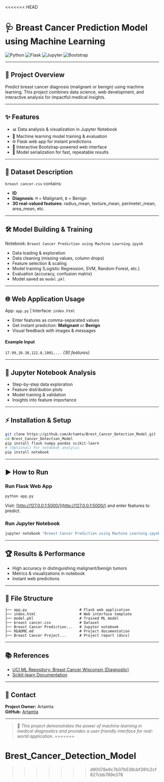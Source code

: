 <<<<<<< HEAD
# 🩺 Breast Cancer Prediction Model using Machine Learning

![Python](https://img.shields.io/badge/Python-3.8%2B-blue?logo=python)
![Flask](https://img.shields.io/badge/Flask-Web%20App-green?logo=flask)
![Jupyter](https://img.shields.io/badge/Jupyter-Notebook-orange?logo=jupyter)
![Bootstrap](https://img.shields.io/badge/Bootstrap-5-purple?logo=bootstrap)

---

## 🚀 Project Overview

Predict breast cancer diagnosis (malignant or benign) using machine learning. This project combines data science, web development, and interactive analysis for impactful medical insights.

---

## ✨ Features

- 📊 Data analysis & visualization in Jupyter Notebook
- 🤖 Machine learning model training & evaluation
- 🌐 Flask web app for instant predictions
- 🎨 Interactive Bootstrap-powered web interface
- 💾 Model serialization for fast, repeatable results

---

## 📁 Dataset Description

`breast cancer.csv` contains:

- **ID**
- **Diagnosis**: `M` = Malignant, `B` = Benign
- **30 real-valued features**: radius_mean, texture_mean, perimeter_mean, area_mean, etc.

---

## 🛠️ Model Building & Training

Notebook: `Breast Cancer Prediction using Machine Learning.ipynb`

- Data loading & exploration
- Data cleaning (missing values, column drops)
- Feature selection & scaling
- Model training (Logistic Regression, SVM, Random Forest, etc.)
- Evaluation (accuracy, confusion matrix)
- Model saved as `model.pkl`

---

## 🌐 Web Application Usage

App: `app.py` | Interface: `index.html`

- Enter features as comma-separated values
- Get instant prediction: **Malignant** or **Benign**
- Visual feedback with images & messages

#### Example Input

`17.99,10.38,122.8,1001,...` _(30 features)_

---

## 📒 Jupyter Notebook Analysis

- Step-by-step data exploration
- Feature distribution plots
- Model training & validation
- Insights into feature importance

---

## ⚡ Installation & Setup

```bash
git clone https://github.com/Artamta/Brest_Cancer_Detection_Model.git
cd Brest_Cancer_Detection_Model
pip install flask numpy pandas scikit-learn
# (Optional) For notebook analysis
pip install notebook
```

---

## ▶️ How to Run

### Run Flask Web App

```bash
python app.py
```

Visit: [http://127.0.0.1:5000/](http://127.0.0.1:5000/) and enter features to predict.

### Run Jupyter Notebook

```bash
jupyter notebook "Breast Cancer Prediction using Machine Learning.ipynb"
```

---

## 🏆 Results & Performance

- High accuracy in distinguishing malignant/benign tumors
- Metrics & visualizations in notebook
- Instant web predictions

---

## 📂 File Structure

```
├── app.py                        # Flask web application
├── index.html                    # Web interface template
├── model.pkl                     # Trained ML model
├── breast cancer.csv             # Dataset
├── Breast Cancer Prediction...   # Jupyter notebook
├── README.md                     # Project documentation
├── Breast Cancer Project...      # Project report (docx)
```

---

## 📚 References

- [UCI ML Repository: Breast Cancer Wisconsin (Diagnostic)](<https://archive.ics.uci.edu/ml/datasets/Breast+Cancer+Wisconsin+(Diagnostic)>)
- [Scikit-learn Documentation](https://scikit-learn.org/stable/)

---

## 💬 Contact

**Project Owner:** Artamta  
**GitHub:** [Artamta](https://github.com/Artamta)

---

> 🧠 _This project demonstrates the power of machine learning in medical diagnostics and provides a user-friendly interface for real-world application._
=======
# Brest_Cancer_Detection_Model
>>>>>>> d90078e9c7b07b538cbf381c2cf827cbb789e378
